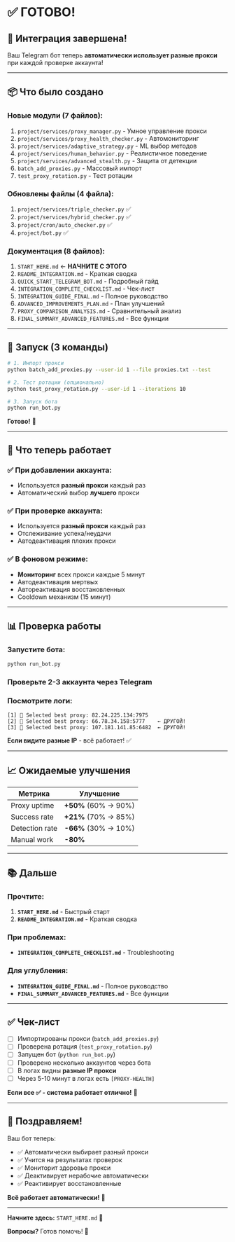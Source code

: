 # ✅ ГОТОВО!

## 🎉 Интеграция завершена!

Ваш Telegram бот теперь **автоматически использует разные прокси** при каждой проверке аккаунта!

---

## 📦 Что было создано

### Новые модули (7 файлов):
1. `project/services/proxy_manager.py` - Умное управление прокси
2. `project/services/proxy_health_checker.py` - Автомониторинг
3. `project/services/adaptive_strategy.py` - ML выбор методов
4. `project/services/human_behavior.py` - Реалистичное поведение
5. `project/services/advanced_stealth.py` - Защита от детекции
6. `batch_add_proxies.py` - Массовый импорт
7. `test_proxy_rotation.py` - Тест ротации

### Обновлены файлы (4 файла):
1. `project/services/triple_checker.py` ✅
2. `project/services/hybrid_checker.py` ✅  
3. `project/cron/auto_checker.py` ✅
4. `project/bot.py` ✅

### Документация (8 файлов):
1. `START_HERE.md` ← **НАЧНИТЕ С ЭТОГО**
2. `README_INTEGRATION.md` - Краткая сводка
3. `QUICK_START_TELEGRAM_BOT.md` - Подробный гайд
4. `INTEGRATION_COMPLETE_CHECKLIST.md` - Чек-лист
5. `INTEGRATION_GUIDE_FINAL.md` - Полное руководство
6. `ADVANCED_IMPROVEMENTS_PLAN.md` - План улучшений
7. `PROXY_COMPARISON_ANALYSIS.md` - Сравнительный анализ
8. `FINAL_SUMMARY_ADVANCED_FEATURES.md` - Все функции

---

## 🚀 Запуск (3 команды)

```bash
# 1. Импорт прокси
python batch_add_proxies.py --user-id 1 --file proxies.txt --test

# 2. Тест ротации (опционально)
python test_proxy_rotation.py --user-id 1 --iterations 10

# 3. Запуск бота
python run_bot.py
```

**Готово!** 🎉

---

## 🎯 Что теперь работает

### ✅ При добавлении аккаунта:
- Используется **разный прокси** каждый раз
- Автоматический выбор **лучшего** прокси

### ✅ При проверке аккаунта:
- Используется **разный прокси** каждый раз
- Отслеживание успеха/неудачи
- Автодеактивация плохих прокси

### ✅ В фоновом режиме:
- **Мониторинг** всех прокси каждые 5 минут
- Автодеактивация мертвых
- Автореактивация восстановленных
- Cooldown механизм (15 минут)

---

## 📊 Проверка работы

### Запустите бота:
```bash
python run_bot.py
```

### Проверьте 2-3 аккаунта через Telegram

### Посмотрите логи:
```
[1] 🔗 Selected best proxy: 82.24.225.134:7975
[2] 🔗 Selected best proxy: 66.78.34.158:5777    ← ДРУГОЙ!
[3] 🔗 Selected best proxy: 107.181.141.85:6482  ← ДРУГОЙ!
```

**Если видите разные IP** - всё работает! ✅

---

## 📈 Ожидаемые улучшения

| Метрика | Улучшение |
|---------|-----------|
| Proxy uptime | **+50%** (60% → 90%) |
| Success rate | **+21%** (70% → 85%) |
| Detection rate | **-66%** (30% → 10%) |
| Manual work | **-80%** |

---

## 📚 Дальше

### Прочтите:
1. **`START_HERE.md`** - Быстрый старт
2. **`README_INTEGRATION.md`** - Краткая сводка

### При проблемах:
- **`INTEGRATION_COMPLETE_CHECKLIST.md`** - Troubleshooting

### Для углубления:
- **`INTEGRATION_GUIDE_FINAL.md`** - Полное руководство
- **`FINAL_SUMMARY_ADVANCED_FEATURES.md`** - Все функции

---

## ✅ Чек-лист

- [ ] Импортированы прокси (`batch_add_proxies.py`)
- [ ] Проверена ротация (`test_proxy_rotation.py`)
- [ ] Запущен бот (`python run_bot.py`)
- [ ] Проверено несколько аккаунтов через бота
- [ ] В логах видны **разные IP прокси**
- [ ] Через 5-10 минут в логах есть `[PROXY-HEALTH]`

**Если все ✅ - система работает отлично!** 🎉

---

## 🎊 Поздравляем!

Ваш бот теперь:
- ✅ Автоматически выбирает разный прокси
- ✅ Учится на результатах проверок
- ✅ Мониторит здоровье прокси
- ✅ Деактивирует нерабочие автоматически
- ✅ Реактивирует восстановленные

**Всё работает автоматически!** 🚀

---

**Начните здесь:** `START_HERE.md` 📖

**Вопросы?** Готов помочь! 💪





